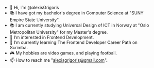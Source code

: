 - 👋 Hi, I’m @alexisGrigoris
- 📚 I have got my bachelor's degree in Computer Science at "SUNY Empire State University".
- 📚 I am currently studying Universal Design of ICT in Norway at "Oslo Metropolitan University" for my Master's degree.
- 👀 I’m interested in Frontend Development.
- 🌱 I’m currently learning The Frontend Developer Career Path on Scrimba.
- 🎮 My hobbies are video games, and playing football.
- 📫 How to reach me "alexisgrigoris@gmail.com".

<!---
alexisGrigoris/alexisGrigoris is a ✨ special ✨ repository because its `README.md` (this file) appears on your GitHub profile.
You can click the Preview link to take a look at your changes.
--->
